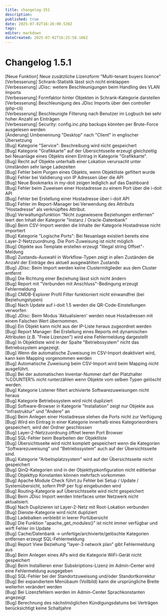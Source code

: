 ```yaml
---
title: changelog-151
description: 
published: true
date: 2025-07-02T16:26:00.530Z
tags: 
editor: markdown
dateCreated: 2025-07-02T16:25:58.166Z
---
```


# Changelog 1.5.1
<!-- cSpell:disable -->
<!-- markdownlint-disable MD052 -->
[Neue Funktion] Neue zusätzliche Lizenzform "Multi-tenant buyers licence"<br>
[Verbesserung]  Schrank-Statistik lässt sich nicht einklappen<br>
[Verbesserung]  JDisc: weitere Beschleunigungen beim Handling des VLAN Imports<br>
[Verbesserung]  Formfaktor hinter Objekten in Schrank-Kategorie darstellen<br>
[Verbesserung]  Beschleunigung des JDisc Imports über den controller (php-cli)<br>
[Verbesserung]  Beschleunigte Filterung nach Benutzer im Logbuch bei sehr hoher Anzahl an Einträgen<br>
[Verbesserung]  Security: config.inc.php backups könnten per Brute-Force ausgelesen werden<br>
[Änderung]      Umbenennung "Desktop" nach "Client" in englischer Übersetzung<br>
[Bug]           Kategorie "Service": Beschreibung wird nicht gespeichert<br>
[Bug]           Kategorie "Grafikkarte" auf der Übersichtsseite erzeugt gleichzeitig bei Neuanlage eines Objekts einen Eintrag in Kategorie "Grafikkarte".<br>
[Bug]           Recht auf Objekte unterhalb einer Lokation verursacht unter Umständen sehr lange Ladezeiten<br>
[Bug]           Fehler beim Purgen eines Objekts, wenn Objektliste gefiltert wurde<br>
[Bug]           Fehler bei Validierung von IP Adressen über die API<br>
[Bug]           Neue Bookmarks in my-doit zeigen lediglich auf das Dashboard<br>
[Bug]           Fehler beim Zuweisen einer Hostadresse zu einem Port über die i-doit API<br>
[Bug]           Fehler bei Erstellung einer Hostadresse über i-doit API<br>
[Bug]           Fehler im Report-Manager bei Verwendung des Attributs "Hostadresse" als verknüpftes Attribut.<br>
[Bug]           Verwaltungsfunktion "Nicht zugewiesene Beziehungen entfernen" leert den Inhalt der Kategorie "Instanz / Oracle-Datenbank"<br>
[Bug]           Beim CSV-Import werden die Inhalte der Kategorie Hostadresse nicht importiert<br>
[Bug]           Kategorie "Logische Ports": Bei Neuanlage existiert bereits eine Layer-2-Netzzuordnung. Die Port-Zuweisung ist nicht möglich<br>
[Bug]           Objekte aus Template erstellen erzeugt "Illegal string Offset"-Meldung<br>
[Bug]           Zustands-Auswahl in Workflow-Typen zeigt in allen Zuständen die Anzahl der Einträge des aktuell ausgewählten Zustands<br>
[Bug]           JDisc: Beim Import werden keine Clustermitglieder aus dem Cluster entfernt<br>
[Bug]           Die Richtung einer Beziehung lässt sich nicht ändern<br>
[Bug]           Report mit "Verbunden mit Anschluss"-Bedingung erzeugt Fehlermeldung<br>
[Bug]           CMDB-Explorer Profil Filter funktioniert nicht einwandfrei (bei Beziehungstypen)<br>
[Bug]           Nach Update auf i-doit 1.5 werden die QR-Code-Einstellungen verworfen<br>
[Bug]           JDisc: Beim Modus 'Aktualisieren' werden neue Hostadressen mit einem Falschen Wert übernommen.<br>
[Bug]           Ein Objekt kann nicht aus der IP-Liste heraus zugeordnet werden<br>
[Bug]           Report Manager: Bei Erstellung eines Reports mit dynamischen Attributen (z.B. "Freie Lizenzen") wird eine Fehlermeldung dargestellt<br>
[Bug]           In Objektliste wird in der Spalte "Betriebssystem" nicht das Betriebssystem angezeigt.<br>
[Bug]           Wenn die automatische Zuweisung im CSV-Import deaktiviert wird, kann kein Mapping vorgenommen werden<br>
[Bug]           Automatische Zuweisung beim CSV-Import wird beim Mapping nicht ausgeführt.<br>
[Bug]           Bei der automatischen Inventar-Nummer darf der Platzhalter %COUNTER% nicht runterzählen wenn Objekte vom selben Typen gelöscht werden.<br>
[Bug]           Kategorie Listener filtert archivierte Softwarezuweisungen nicht heraus<br>
[Bug]           Kategorie Betriebssystem wird nicht dupliziert<br>
[Bug]           Software-Browser in Kategorie "Installation" zeigt nur Objekte aus "Infrastruktur" und "Andere" an<br>
[Bug]           Beim Anlegen einer Hostadresse stehen die Ports nicht zur Verfügung<br>
[Bug]           Wird ein Eintrag in einer Kategorie innerhalb eines Kategorieordners gespeichert, wird der Ordner geschlossen<br>
[Bug]           Layer-2-Netzzuordnung öffnet leeren Port Browser<br>
[Bug]           SQL-Fehler beim Bearbeiten der Objektliste<br>
[Bug]           Übersichtsseite wird nicht komplett gespeichert wenn die Kategorien "Softwarezuweisung" und "Betriebssystem" auch auf der Übersichtsseite sind.<br>
[Bug]           Kategorie "Arbeitsplatzsystem" wird auf der Übersichtsseite nicht gespeichert<br>
[Bug]           QinQ-Kategorien sind in der Objekttypkonfiguration nicht editierbar<br>
[Bug]           Objekttyp Konstanten können mehrfach vorkommen<br>
[Bug]           Apache Module Check führt zu Fehler bei Setup / Update / Systemübersicht, sofern PHP per fcgi eingebunden wird<br>
[Bug]           Routing-Kategorie auf Übersichtsseite wird nicht gespeichert<br>
[Bug]           Beim JDisc Import werden Interfaces unter Netzwerk nicht aktualisiert.<br>
[Bug]           Nach Duplizieren ist Layer-2-Netz mit Root-Lokation verbunden<br>
[Bug]           Dienste-Kategorie wird nicht dupliziert<br>
[Bug]           Ladebalken verbleibt in leerer Portübersicht<br>
[Bug]           Die Funktion "apache_get_modules()" ist nicht immer verfügbar und wirft Fehler im Update<br>
[Bug]           Cache/Datenbank -> unfertige/archivierte/gelöschte Kategorien entfernen erzeugt SQL-Fehlermeldung<br>
[Bug]           Report View Beziehung "layer-3 network plan" gibt Fehlermeldung aus<br>
[Bug]           Beim Anlegen eines APs wird die Kategorie WiFi-Gerät nicht gespeichert<br>
[Bug]           Beim Installieren einer Subskriptions-Lizenz im Admin-Center wird eine Fehlermeldung ausgegeben<br>
[Bug]           SQL-Fehler bei der Standortzuweisung und/oder Standortkorrektur<br>
[Bug]           Bei expandiertem Menübaum (Vollbild) kann die ursprüngliche Breite weiterhin verändert werden<br>
[Bug]           Bei Lizenzfehlern werden im Admin-Center Sprachkonstanten angezeigt<br>
[Bug]           Berechnung des nächstmöglichen Kündigungsdatums bei Verträgen berücksichtigt keine Schaltjahre<br>
